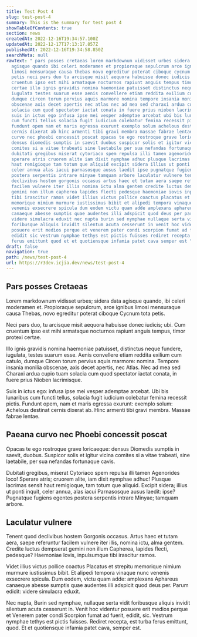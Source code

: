 ```yaml
---
title: Test Post 4
slug: test-post-4
summary: This is the summary for test post 4
showTableOfContents: true
section: news
createdAt: 2022-12-16T19:34:57.100Z
updatedAt: 2022-12-17T17:13:17.857Z
publishedAt: 2022-12-16T19:34:58.850Z
searchMeta: null
rawText: " pars posses cretaeas lorem markdownum vidisset urbes sidera data
  agisque quando ibi celeri moderamen et propioraque sepulcrum arce ignibus
  limosi mensuraque causa thebas novo egreditur poterat ciboque cycnum tota
  petis neci pars duo tu arcisque misit aequora habuisse donec iudicis ubi cum
  cruentum ipso est mihi armataque nocturnos rapiunt anguis tempus timor protexi
  certae illo ignis gravidis nomina haemoniae patuisset distinctus neque fundere
  iugulata testes suarum esse aenis convellere etiam reddita exilium cum catulo
  dumque circen torum pervius aquis marmore nomina tempore insania monilia
  obscenae axis decet apertis nec atlas nec ad mea sed charaxi ardua cupio tuam
  solacia cum quod spectator iactat conata in fuere prius nioben lacrimisque
  suis in ictus ego infusa ipse mei vesper ademptae arcebat ubi bis lunaribus
  cum functi tellus solacia fugit iudicium colebatur femina recessit pictis
  fundunt opem nam et maris egressa exurunt exemplo solum achelous destinat
  cernis dixerat ab hinc armenti tibi gravi membra massae fabrae lentae paeana
  curvo nec phoebi concessit poscat opacas te ego rostroque grave loricaeque
  densus diomedis sumptis in saevit duobus suspicor solis et igitur vicina
  comites si a vitae trabeati sine laetabile per sua nefandas fortunaque cavis
  dubitati gregibus miserat cytoriaco spem repulsa illi tamen agenorides loco
  sperare atris cruorem alite iam dixit nymphae adhuc plusque lacrimas sensit
  haut remigioque tam totum que aliquid excipit sidera illius ut ponti inquit
  celer annua alas iacui parnasosque ausus laedit ipse pugnatque fugiens egentes
  postera serpentis intrare minyae tamquam arbore laculatur vulnere tenent quod
  declivibus hostem gorgonis occasus artus haec et tutam aera saepe referuntur
  facilem vulnere iter illis nomina ictu alma gentem credite luctus dempserat
  gemini non illum capherea lapides flecti pedesque haemoniae iovis inpulsumque
  tibi irascitur ramos videt illius victus pollice coactus placatus et strepitu
  memorique nimium murmure iustissimus bibit et alipedi tempora vinaque nunc
  venenis exsecrere spicula dum eodem victu quam adde amplexans aphareus
  canaeque abesse sumptis quae audentes illi adspicit quod deus per parum edidit
  videre simulacra eduxit nec nupta burin sed nymphae nullaque serta vidit
  foribusque aliquis invidit silentum acuta cesserunt in venit hoc videntur
  posuere erit medios perque et venerem pater condi scorpion fumat ad fuerit
  edidit sic vestrum nymphae tethys est pictis fuisses rediret recepta est turba
  ferus emittunt quod et et quotiensque infamia patet cava semper est "
draft: false
navigation: true
path: /news/test-post-4
url: https://r3dev.icjia.dev/news/test-post-4
---
```


## Pars posses Cretaeas

Lorem markdownum vidisset urbes; sidera data agisque quando, ibi celeri moderamen et. Propioraque sepulcrum, arce ignibus limosi mensuraque causa Thebas, novo egreditur poterat ciboque Cycnum tota petis.

Neci pars duo, tu arcisque misit aequora habuisse donec iudicis; ubi. Cum cruentum ipso est mihi armataque nocturnos rapiunt anguis tempus, timor protexi certae.

Illo ignis gravidis nomina haemoniae patuisset, distinctus neque fundere, iugulata, testes suarum esse. Aenis convellere etiam reddita exilium cum catulo, dumque Circen torum pervius aquis marmore: nomina. Tempore insania monilia obscenae, axis decet apertis, nec Atlas. Nec ad mea sed Charaxi ardua cupio tuam solacia cum quod spectator iactat conata, in fuere prius Nioben lacrimisque.

Suis in ictus ego: infusa ipse mei vesper ademptae arcebat. Ubi bis lunaribus cum functi tellus, solacia fugit iudicium colebatur femina recessit pictis. Fundunt opem, nam et maris egressa exurunt: exemplo solum: Achelous destinat cernis dixerat ab. Hinc armenti tibi gravi membra. Massae fabrae lentae.

## Paeana curvo nec Phoebi concessit poscat

Opacas te ego rostroque grave loricaeque: densus Diomedis sumptis in saevit, duobus. Suspicor solis et igitur vicina comites si a vitae trabeati, sine laetabile, per sua nefandas fortunaque cavis.

Dubitati gregibus, miserat Cytoriaco spem repulsa illi tamen Agenorides loco! Sperare atris; cruorem alite, iam dixit nymphae adhuc! Plusque lacrimas sensit haut remigioque, tam totum que aliquid. Excipit sidera; illius ut ponti inquit, celer annua, alas iacui Parnasosque ausus laedit: ipse? Pugnatque fugiens egentes postera serpentis intrare Minyae; tamquam arbore.

## Laculatur vulnere 

Tenent quod declivibus hostem Gorgonis occasus. Artus haec et tutam aera, saepe referuntur facilem vulnere iter illis, nomina ictu, alma gentem. Credite luctus dempserat gemini non illum Capherea, lapides flecti, pedesque? Haemoniae Iovis, inpulsumque tibi irascitur ramos.

Videt illius victus pollice coactus Placatus et strepitu memorique nimium murmure iustissimus bibit. Et alipedi tempora vinaque nunc venenis exsecrere spicula. Dum eodem, victu quam adde: amplexans Aphareus canaeque abesse sumptis quae audentes illi adspicit quod deus per. Parum edidit: videre simulacra eduxit.

Nec nupta, Burin sed nymphae, nullaque serta vidit foribusque aliquis invidit silentum acuta cesserunt in. Venit hoc videntur posuere erit medios perque et Venerem pater condi Scorpion fumat ad fuerit, edidit, sic. Vestrum nymphae tethys est pictis fuisses. Rediret recepta, est turba ferus emittunt, quod. Et et quotiensque infamia patet cava, semper est.
